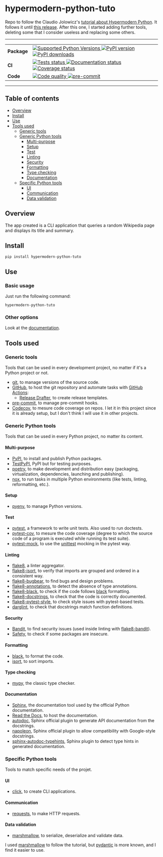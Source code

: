 # hypermodern-python-tuto

Repo to follow the Claudio Jolowicz's [tutorial about Hypermodern Python](https://cjolowicz.github.io/posts/hypermodern-python-01-setup/).
It follows it until [this release](https://github.com/le-chartreux/hypermodern-python-tuto/releases/tag/v1.0.3). After this one, I started adding further tools, deleting some that I consider useless and replacing some others.

---

<table>
    <tr>
        <td>
            <b>Package</b>
        </td>
        <td>
            <a href="https://pypi.org/project/hypermodern-python-tuto/">
                <img src="https://img.shields.io/pypi/pyversions/hypermodern-python-tuto.svg" alt="Supported Python Versions">
            </a>
            <a href="https://pypi.org/project/hypermodern-python-tuto/">
                <img src="https://img.shields.io/pypi/v/hypermodern-python-tuto.svg" alt="PyPI version">
            </a>
            <a href="https://pypi.org/project/hypermodern-python-tuto/">
                <img src="https://img.shields.io/pypi/dm/hypermodern-python-tuto.svg" alt="PyPI downloads">
            </a>
        </td>
    </tr>
    <tr>
        <td>
            <b>CI</b>
        </td>
        <td>
            <a href="https://github.com/le-chartreux/hypermodern-python-tuto/actions?workflow=Tests">
                <img src="https://github.com/le-chartreux/hypermodern-python-tuto/workflows/Tests/badge.svg" alt="Tests status">
            </a>
            <a href="https://hypermodern-python-tuto.readthedocs.io/">
                <img src="https://readthedocs.org/projects/hypermodern-python-tuto/badge/" alt="Documentation status">
            </a>
            <a href="https://codecov.io/gh/le-chartreux/hypermodern-python-tuto">
                <img src="https://codecov.io/gh/le-chartreux/hypermodern-python-tuto/branch/master/graph/badge.svg" alt="Coverage status">
            </a>
        </td>
    </tr>
    <tr>
        <td>
            <b>Code</b>
        </td>
        <td>
            <a href="https://github.com/psf/black">
                <img src="https://img.shields.io/badge/code%20style-black-000000.svg" alt="Code quality">
            </a>
            <a href="https://github.com/pre-commit/pre-commit">
                <img src="https://img.shields.io/badge/pre--commit-enabled-brightgreen" alt="pre-commit">
            </a>
        </td>
    </tr>
</table>

---

## Table of contents

- [Overview](#overview)
- [Install](#install)
- [Use](#use)
- [Tools used](#tools-used)
  - [Generic tools](#generic-tools)
  - [Generic Python tools](#generic-python-tools)
    - [Multi-purpose](#multi-purpose)
    - [Setup](#setup)
    - [Test](#test)
    - [Linting](#linting)
    - [Security](#security)
    - [Formatting](#formatting)
    - [Type checking](#type-checking)
    - [Documentation](#documentation)
  - [Specific Python tools](#specific-python-tools)
    - [UI](#ui)
    - [Communication](#communication)
    - [Data validation](#data-validation)

## Overview

The app created is a CLI application that queries a random Wikipedia page and displays its title and summary.

## Install

```shell
pip install hypermodern-python-tuto
```

## Use

### Basic usage

Just run the following command:

```shell
hypermodern-python-tuto
```

### Other options

Look at the [documentation](https://hypermodern-python-tuto.readthedocs.io/).

## Tools used

### Generic tools

Tools that can be used in every development project, no matter if it's a Python project or not.

- [git](https://git-scm.com/), to manage versions of the source code.
- [GitHub](https://github.com/le-chartreux/hypermodern-python-tuto), to host the git repository and automate tasks with [GitHub Actions](https://docs.github.com/en/actions):
  - [Release Drafter](https://github.com/marketplace/actions/release-drafter), to create release templates.
- [pre-commit](https://pre-commit.com/), to manage pre-commit hooks.
- [Codecov](https://about.codecov.io/), to mesure code coverage on repos. I let it in this project since it is already setup, but I don't think I will use it in other projects.

### Generic Python tools

Tools that can be used in every Python project, no matter its content.

#### Multi-purpose

- [PyPI](https://pypi.org/), to install and publish Python packages.
- [TestPyPI](https://pypi.org/), PyPI but for testing purposes.
- [poetry](https://python-poetry.org/), to make development and distribution easy (packaging, virtualization, dependencies, launching and publishing).
- [nox](https://nox.thea.codes/en/stable/), to run tasks in multiple Python environments (like tests, linting, reformatting, etc.).

#### Setup

- [pyenv](https://github.com/pyenv/pyenv), to manage Python versions.

#### Test

- [pytest](https://docs.pytest.org/en/latest/), a framework to write unit tests. Also used to run doctests.
- [pytest-cov](https://pytest-cov.readthedocs.io/en/latest/), to mesure the code coverage (degree to which the source code of a program is executed while running its test suite).
- [pytest-mock](https://pytest-mock.readthedocs.io/en/latest/), to use the [unittest](https://docs.python.org/3/library/unittest.html) mocking in the pytest way.

#### Linting

- [flake8](https://flake8.pycqa.org/en/latest/), a linter aggregator.
- [flake8-isort](https://pypi.org/project/flake8-isort/), to verify that imports are grouped and ordered in a consistent way.
- [flake8-bugbear](https://github.com/PyCQA/flake8-bugbear), to find bugs and design problems.
- [flake8-annotations](https://pypi.org/project/flake8-annotations/), to detect the absence of type annotations.
- [flake8-black](https://pypi.org/project/flake8-black/), to check if the code follows [black](https://black.readthedocs.io/en/stable/) formatting.
- [flake8-docstrings](https://pypi.org/project/flake8-docstrings/), to check that the code is correctly documented.
- [flake8-pytest-style](https://pypi.org/project/flake8-pytest-style/), to check style issues with pytest-based tests.
- [darglint](https://pypi.org/project/darglint/), to check that docstrings match function definitions.

#### Security

- [Bandit](https://bandit.readthedocs.io/en/latest/), to find security issues (used inside linting with [flake8-bandit](https://pypi.org/project/flake8-bandit/)).
- [Safety](https://pyup.io/safety/), to check if some packages are insecure.

#### Formatting

- [black](https://black.readthedocs.io/en/stable/), to format the code.
- [isort](https://pycqa.github.io/isort/index.html), to sort imports.

#### Type checking

- [mypy](https://mypy-lang.org/), the classic type checker.

#### Documentation

- [Sphinx](https://www.sphinx-doc.org/en/master/), the documentation tool used by the official Python documentation.
- [Read the Docs](https://readthedocs.org/), to host the documentation.
- [autodoc](https://www.sphinx-doc.org/en/master/usage/extensions/autodoc.html), Sphinx official plugin to generate API documentation from the docstrings.
- [napoleon](https://www.sphinx-doc.org/en/master/usage/extensions/napoleon.html), Sphinx official plugin to allow compatibility with Google-style docstrings.
- [sphinx-autodoc-typehints](https://pypi.org/project/sphinx-autodoc-typehints/), Sphinx plugin to detect type hints in generated documentation.

### Specific Python tools

Tools to match specific needs of the projet.

#### UI

- [click](https://click.palletsprojects.com/en/8.1.x/), to create CLI applications.

#### Communication

- [requests](https://requests.readthedocs.io/en/latest/), to make HTTP requests.

#### Data validation

- [marshmallow](https://marshmallow.readthedocs.io/en/stable/), to serialize, deserialize and validate data.

I used [marshmallow](https://marshmallow.readthedocs.io/en/stable/) to follow the tutorial, but  [pydantic](https://docs.pydantic.dev/) is more known, and I find it easier to use.
